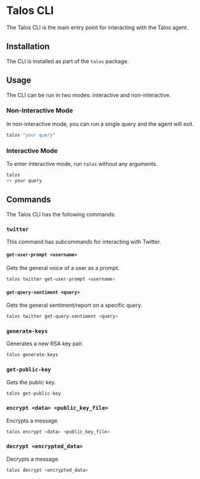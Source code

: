 # Talos CLI

The Talos CLI is the main entry point for interacting with the Talos agent.

## Installation

The CLI is installed as part of the `talos` package.

## Usage

The CLI can be run in two modes: interactive and non-interactive.

### Non-Interactive Mode

In non-interactive mode, you can run a single query and the agent will exit.

```bash
talos "your query"
```

### Interactive Mode

To enter interactive mode, run `talos` without any arguments.

```bash
talos
>> your query
```

## Commands

The Talos CLI has the following commands:

### `twitter`

This command has subcommands for interacting with Twitter.

#### `get-user-prompt <username>`

Gets the general voice of a user as a prompt.

```bash
talos twitter get-user-prompt <username>
```

#### `get-query-sentiment <query>`

Gets the general sentiment/report on a specific query.

```bash
talos twitter get-query-sentiment <query>
```

### `generate-keys`

Generates a new RSA key pair.

```bash
talos generate-keys
```

### `get-public-key`

Gets the public key.

```bash
talos get-public-key
```

### `encrypt <data> <public_key_file>`

Encrypts a message.

```bash
talos encrypt <data> <public_key_file>
```

### `decrypt <encrypted_data>`

Decrypts a message.

```bash
talos decrypt <encrypted_data>
```
